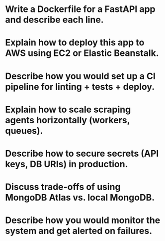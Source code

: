 # Write a Dockerfile for a FastAPI app and describe each line.

# Explain how to deploy this app to AWS using EC2 or Elastic Beanstalk.

# Describe how you would set up a CI pipeline for linting + tests + deploy.

# Explain how to scale scraping agents horizontally (workers, queues).

# Describe how to secure secrets (API keys, DB URIs) in production.

# Discuss trade-offs of using MongoDB Atlas vs. local MongoDB.

# Describe how you would monitor the system and get alerted on failures.
